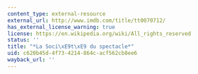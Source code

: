 ```yaml
---
content_type: external-resource
external_url: http://www.imdb.com/title/tt0070712/
has_external_license_warning: true
license: https://en.wikipedia.org/wiki/All_rights_reserved
status: ''
title: "*La Soci\xE9t\xE9 du spectacle*"
uid: c620b45d-4f73-4214-864c-acf562cb8ee6
wayback_url: ''
---
```

